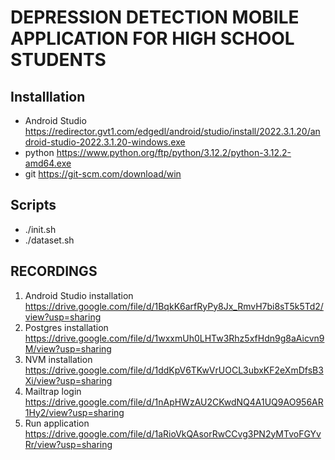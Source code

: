 # DEPRESSION DETECTION MOBILE APPLICATION FOR HIGH SCHOOL STUDENTS

## Installlation
- Android Studio https://redirector.gvt1.com/edgedl/android/studio/install/2022.3.1.20/android-studio-2022.3.1.20-windows.exe
- python https://www.python.org/ftp/python/3.12.2/python-3.12.2-amd64.exe
- git https://git-scm.com/download/win

## Scripts
- ./init.sh
- ./dataset.sh

## RECORDINGS
1. Android Studio installation https://drive.google.com/file/d/1BqkK6arfRyPy8Jx_RmvH7bi8sT5k5Td2/view?usp=sharing
2. Postgres installation https://drive.google.com/file/d/1wxxmUh0LHTw3Rhz5xfHdn9g8aAicvn9M/view?usp=sharing
3. NVM installation https://drive.google.com/file/d/1ddKpV6TKwVrUOCL3ubxKF2eXmDfsB3Xi/view?usp=sharing
4. Mailtrap login https://drive.google.com/file/d/1nApHWzAU2CKwdNQ4A1UQ9AO956AR1Hy2/view?usp=sharing
5. Run application https://drive.google.com/file/d/1aRioVkQAsorRwCCvg3PN2yMTvoFGYvRr/view?usp=sharing
